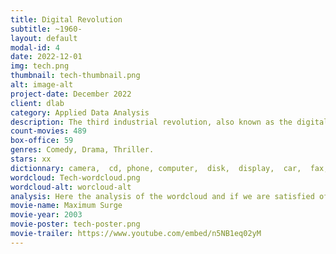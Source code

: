 ```yaml
---
title: Digital Revolution
subtitle: ~1960-
layout: default
modal-id: 4
date: 2022-12-01
img: tech.png
thumbnail: tech-thumbnail.png
alt: image-alt
project-date: December 2022
client: dlab
category: Applied Data Analysis
description: The third industrial revolution, also known as the digital revolution or industry 3.0, began in the late 20th century and is still ongoing. It refers to the widespread adoption and integration of computers, the internet, and digital technologies. It marked a significant shift in the way businesses operate and people live, work, and communicate. The third industrial revolution brought about significant changes in industries such as manufacturing, transportation, communication, and healthcare, and it has had a lasting impact on the global economy and society. It was marked by a series of technological advancements and innovations, including the development of the personal computer, the widespread adoption of the internet, and the proliferation of mobile devices. It has also led to the rise of the gig economy and the increased use of automation and data exchange in manufacturing and other industries. The digital revolution is still ongoing and overlap with industry 4.0.
count-movies: 489
box-office: 59
genres: Comedy, Drama, Thriller.
stars: xx
dictionnary: camera,  cd, phone, computer,  disk,  display,  car,  fax,  fiber optic,  laptop,  laser,  robot,  printer,  radio television, photography, radioactivity, cd-rom, telephone, telegraph, automobile, computer, nuclear power, wireless, fiber optic,  electronics, bio-tech.
wordcloud: Tech-wordcloud.png
wordcloud-alt: worcloud-alt
analysis: Here the analysis of the wordcloud and if we are satisfied of the classification.
movie-name: Maximum Surge
movie-year: 2003
movie-poster: tech-poster.png
movie-trailer: https://www.youtube.com/embed/n5NB1eq02yM
---
```

